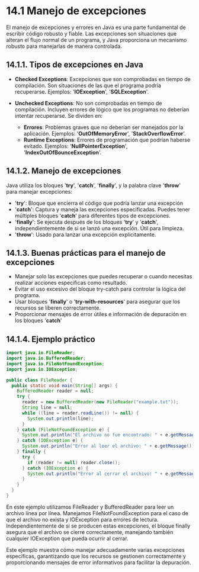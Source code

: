 # 14.1 Manejo de excepciones

El manejo de excepciones y errores en Java es una parte fundamental de escribir código robusto y fiable. Las excepciones son situaciones que alteran el flujo normal de un programa, y Java proporciona un mecanismo robusto para manejarlas de manera controlada.

## 14.1.1. Tipos de excepciones en Java

- **Checked Exceptions**: Excepciones que son comprobadas en tiempo de compilación. Son situaciones de las que el programa podría recuperarse. Ejemplos: '**IOException**', '**SQLException**'.

- **Unchecked Exceptions**: No son comprobadas en tiempo de compilación. Incluyen errores de lógico que los programas no deberían intentar recuperarse. Se dividen en:

  - **Errores**: Problemas graves que no deberían ser manejados por la aplicación. Ejemplos: '**OutOfMemoryError**', '**StackOverflowError**'.
  - **Runtime Exceptions**: Errores de programación que podrían haberse evitado. Ejemplos: '**NullPointerException**', '**IndexOutOfBounceException**'.

## 14.1.2. Manejo de excepciones

Java utiliza los bloques '**try**', '**catch**', '**finally**', y la palabra clave '**throw**' para manejar excepciones:

- '**try**': Bloque que encierra el código que podría lanzar una excepción
- '**catch**': Captura y maneja las excepciones especificadas. Puedes tener múltiples bloques '**catch**' para diferentes tipos de excepciones.
- '**finally**': Se ejecuta después de los bloques '**try**' y '**catch**', independientemente de si se lanzó una excepción. Útil para limpieza.
- '**throw**': Usado para lanzar una excepción explicitamente.

## 14.1.3. Buenas prácticas para el manejo de excepciones

- Manejar solo las excepciones que puedes recuperar o cuando necesitas realizar acciones específicas como resultado.
- Evitar el uso excesivo del bloque try-catch para controlar la lógica del programa.
- Usar bloques '**finally**' o '**try-with-resources**' para asegurar que los recursos se liberen correctamente.
- Proporcionar mensajes de error útiles e información de depuración en los bloques '**catch**'

## 14.1.4. Ejemplo práctico

```java
import java.io.FileReader;
import java.io.BufferedReader;
import java.io.FileNotFoundException;
import java.io.IOException;

public class FileReader {
  public static void main(String[] args) {
    BufferedReader reader = null;
    try {
      reader = new BufferedReader(new FileReader("example.txt"));
      String line = null;
      while ((line = reader.readLine()) != null) {
        System.out.println(line);
      }
    } catch (FileNotFoundException e) {
      System.out.println("El archivo no fue encontrado: " + e.getMessage());
    } catch (IOException e) {
      System.out.println("Error al leer el archivo: " + e.getMessage());
    } finally {
      try {
        if (reader != null) reader.close();
      } catch (IOException e) {
        System.out.println("Error al cerrar el archivo: " + e.getMessage());
      }
    }
  }
}
```

En este ejemplo utilizamos FileReader y BufferedReader para leer un archivo línea por línea. Manejamos FileNotFoundException para el caso de que el archivo no exista y IOException para errores de lectura. Independientemente de si se producen estas excepciones, el bloque finally asegura que el archivo se cierre correctamente, manejando también cualquier IOException que pueda ocurrir al cerrar.

Este ejemplo muestra cómo manejar adecuadamente varias excepciones específicas, garantizando que los recursos se gestionen correctamente y proporcionando mensajes de error informativos para facilitar la depuración.

